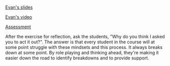 [Evan's slides](http://slides.com/evanmoore/learning-to-learn#/)

[Evan's video](https://drive.google.com/a/galvanize.com/file/d/0B5JFrukBL_jpVVZZY3BRZERYdWM/view)

[Assessment](https://students.galvanize.com/assessments/51)

After the exercise for reflection, ask the students, "Why do you think I asked you to act it out?". The answer is that every student in the course will at some point struggle with these mindsets and this process. It always breaks down at some point. By role playing and thinking ahead, they're making it easier down the road to identify breakdowns and to provide support.
